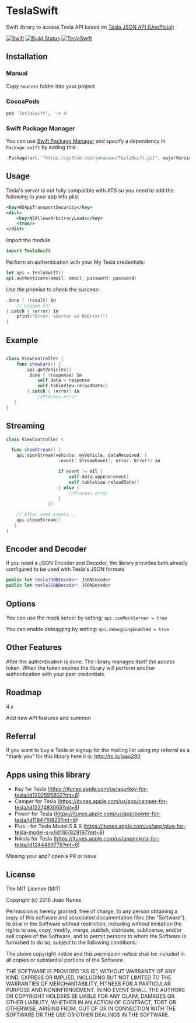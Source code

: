 # TeslaSwift
Swift library to access Tesla API based on [Tesla JSON API (Unofficial)](https://tesla-api.timdorr.com)

[![Swift](https://img.shields.io/badge/Swift-4.2-orange.svg?style=flat)](https://swift.org)
[![Build Status](https://travis-ci.org/jonasman/TeslaSwift.svg?branch=master)](https://travis-ci.org/jonasman/TeslaSwift)
[![TeslaSwift](https://img.shields.io/cocoapods/v/TeslaSwift.svg)](https://github.com/jonasman/TeslaSwift)

## Installation

### Manual

Copy `Sources` folder into your project

### CocoaPods

```ruby
pod 'TeslaSwift', '~> 4'
```

### Swift Package Manager

You can use [Swift Package Manager](https://swift.org/package-manager/) and specify a dependency in `Package.swift` by adding this:

```swift
.Package(url: "https://github.com/jonasman/TeslaSwift.git", majorVersion: 4)
```

## Usage

Tesla's server is not fully compatible with ATS so you need to add the following to your app Info.plist

```XML
<key>NSAppTransportSecurity</key>
<dict>
    <key>NSAllowsArbitraryLoads</key>
    <true/>
</dict>
```

Import the module

```swift
import TeslaSwift
```

Perform an authentication with your My Tesla credentials: 

```swift
let api = TeslaSwift()
api.authenticate(email: email, password: password)
```

Use the promise to check the success: 

```swift
.done { (result) in
    // Logged In!
}.catch { (error) in
    print("Error: \(error as NSError)")
}
```

## Example

```swift

class ViewController {
    func showCars() {
        api.getVehicles()
        .done { (response) in
            self.data = response
            self.tableView.reloadData()
        }.catch { (error) in
            //Process error
   }
}
```

## Streaming

```swift
class ViewController {

  func showStream() {
    api.openStream(vehicle: myVehicle, dataReceived: {
                    (event: StreamEvent?, error: Error?) in

                    if event != nil {
                        self.data.append(event)
                        self.tableView.reloadData()
                    } else {
                        //Process error
                    }
                })

    // After some events...
    api.closeStream()
   }
}
```

## Encoder and Decoder

If you need a JSON Encoder and Decoder, the library provides both already configured to be used with Tesla's JSON formats

```swift
public let teslaJSONEncoder: JSONEncoder
public let teslaJSONDecoder: JSONDecoder
```  

## Options

You can use the mock server by setting: `api.useMockServer = true`

You can enable debugging by setting: `api.debuggingEnabled = true`

## Other Features

After the authentication is done. The library manages itself the access token. 
When the token expires the library will perform another authentication with your past credentials.

## Roadmap
4.x

Add new API features and summon

## Referral

If you want to buy a Tesla or signup for the mailing list using my referral as a "thank you" for this library here it is:
http://ts.la/joao290

## Apps using this library

* Key for Tesla (https://itunes.apple.com/us/app/key-for-tesla/id1202595802?mt=8)
* Camper for Tesla (https://itunes.apple.com/us/app/camper-for-tesla/id1227483065?mt=8)
* Power for Tesla (https://itunes.apple.com/us/app/power-for-tesla/id1194710823?mt=8)
* Plus - for Tesla Model S & X (https://itunes.apple.com/us/app/plus-for-tesla-model-s-x/id1187829197?mt=8)
* Nikola for Tesla (https://itunes.apple.com/us/app/nikola-for-tesla/id1244489779?mt=8)

Missing your app? open a PR or issue

## License

The MIT License (MIT)

Copyright (c) 2016 João Nunes

Permission is hereby granted, free of charge, to any person obtaining a copy of
this software and associated documentation files (the "Software"), to deal in
the Software without restriction, including without limitation the rights to
use, copy, modify, merge, publish, distribute, sublicense, and/or sell copies of
the Software, and to permit persons to whom the Software is furnished to do so,
subject to the following conditions:

The above copyright notice and this permission notice shall be included in all
copies or substantial portions of the Software.

THE SOFTWARE IS PROVIDED "AS IS", WITHOUT WARRANTY OF ANY KIND, EXPRESS OR
IMPLIED, INCLUDING BUT NOT LIMITED TO THE WARRANTIES OF MERCHANTABILITY, FITNESS
FOR A PARTICULAR PURPOSE AND NONINFRINGEMENT. IN NO EVENT SHALL THE AUTHORS OR
COPYRIGHT HOLDERS BE LIABLE FOR ANY CLAIM, DAMAGES OR OTHER LIABILITY, WHETHER
IN AN ACTION OF CONTRACT, TORT OR OTHERWISE, ARISING FROM, OUT OF OR IN
CONNECTION WITH THE SOFTWARE OR THE USE OR OTHER DEALINGS IN THE SOFTWARE.

